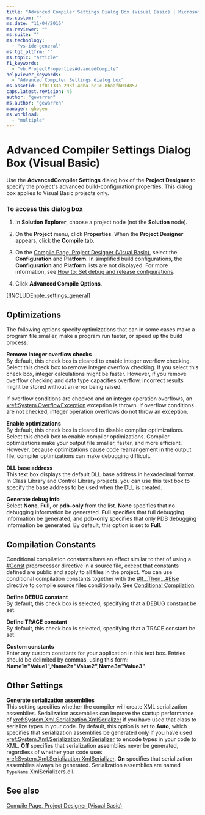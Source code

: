 ```yaml
---
title: "Advanced Compiler Settings Dialog Box (Visual Basic) | Microsoft Docs"
ms.custom: ""
ms.date: "11/04/2016"
ms.reviewer: ""
ms.suite: ""
ms.technology: 
  - "vs-ide-general"
ms.tgt_pltfrm: ""
ms.topic: "article"
f1_keywords: 
  - "vb.ProjectPropertiesAdvancedCompile"
helpviewer_keywords: 
  - "Advanced Compiler Settings dialog box"
ms.assetid: 1f81133a-293f-4dba-bc1c-8baafb01d857
caps.latest.revision: 46
author: "gewarren"
ms.author: "gewarren"
manager: ghogen
ms.workload: 
  - "multiple"
---
```

# Advanced Compiler Settings Dialog Box (Visual Basic)

Use the **AdvancedCompiler Settings** dialog box of the **Project Designer** to specify the project's advanced build-configuration properties. This dialog box applies to Visual Basic projects only.  
  
### To access this dialog box
  
1.  In **Solution Explorer**, choose a project node (not the **Solution** node).  
  
2.  On the **Project** menu, click **Properties**. When the **Project Designer** appears, click the **Compile** tab.  
  
3.  On the [Compile Page, Project Designer (Visual Basic)](../../ide/reference/compile-page-project-designer-visual-basic.md), select the **Configuration** and **Platform**. In simplified build configurations, the **Configuration** and **Platform** lists are not displayed. For more information, see [How to: Set debug and release configurations](../../debugger/how-to-set-debug-and-release-configurations.md).
  
4.  Click **Advanced Compile Options**.  
  
 [!INCLUDE[note_settings_general](../../data-tools/includes/note_settings_general_md.md)]  
  
## Optimizations  
 The following options specify optimizations that can in some cases make a program file smaller, make a program run faster, or speed up the build process.  
  
 **Remove integer overflow checks**  
 By default, this check box is cleared to enable integer overflow checking. Select this check box to remove integer overflow checking. If you select this check box, integer calculations might be faster. However, if you remove overflow checking and data type capacities overflow, incorrect results might be stored without an error being raised.  
  
 If overflow conditions are checked and an integer operation overflows, an <xref:System.OverflowException> exception is thrown. If overflow conditions are not checked, integer operation overflows do not throw an exception.  
  
 **Enable optimizations**  
 By default, this check box is cleared to disable compiler optimizations. Select this check box to enable compiler optimizations. Compiler optimizations make your output file smaller, faster, and more efficient. However, because optimizations cause code rearrangement in the output file, compiler optimizations can make debugging difficult.  
  
 **DLL base address**  
 This text box displays the default DLL base address in hexadecimal format. In Class Library and Control Library projects, you can use this text box to specify the base address to be used when the DLL is created.  
  
 **Generate debug info**  
 Select **None**, **Full**, or **pdb-only** from the list. **None** specifies that no debugging information be generated. **Full** specifies that full debugging information be generated, and **pdb-only** specifies that only PDB debugging information be generated. By default, this option is set to **Full**.  
  
## Compilation Constants  
 Conditional compilation constants have an effect similar to that of using a [#Const](/dotnet/visual-basic/language-reference/directives/const-directive) preprocessor directive in a source file, except that constants defined are public and apply to all files in the project. You can use conditional compilation constants together with the [#If...Then...#Else](/dotnet/visual-basic/language-reference/directives/if-then-else-directives) directive to compile source files conditionally. See [Conditional Compilation](/dotnet/visual-basic/programming-guide/program-structure/conditional-compilation).  
  
 **Define DEBUG constant**  
 By default, this check box is selected, specifying that a DEBUG constant be set.  
  
 **Define TRACE constant**  
 By default, this check box is selected, specifying that a TRACE constant be set.  
  
 **Custom constants**  
 Enter any custom constants for your application in this text box. Entries should be delimited by commas, using this form: **Name1="Value1",Name2="Value2",Name3="Value3"**.  
  
## Other Settings

 **Generate serialization assemblies**  
 This setting specifies whether the compiler will create XML serialization assemblies. Serialization assemblies can improve the startup performance of <xref:System.Xml.Serialization.XmlSerializer> if you have used that class to serialize types in your code. By default, this option is set to **Auto**, which specifies that serialization assemblies be generated only if you have used <xref:System.Xml.Serialization.XmlSerializer> to encode types in your code to XML. **Off** specifies that serialization assemblies never be generated, regardless of whether your code uses <xref:System.Xml.Serialization.XmlSerializer>. **On** specifies that serialization assemblies always be generated. Serialization assemblies are named `TypeName`.XmlSerializers.dll.  

## See also

[Compile Page, Project Designer (Visual Basic)](../../ide/reference/compile-page-project-designer-visual-basic.md)